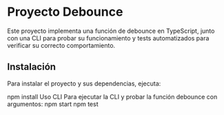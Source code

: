 # Proyecto Debounce

Este proyecto implementa una función de debounce en TypeScript, junto con una CLI para probar su funcionamiento y tests automatizados para verificar su correcto comportamiento.

## Instalación

Para instalar el proyecto y sus dependencias, ejecuta:


npm install
Uso
CLI
Para ejecutar la CLI y probar la función debounce con argumentos:
npm start
npm test
